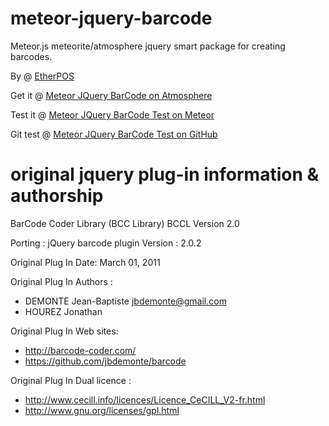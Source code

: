 meteor-jquery-barcode
======================

Meteor.js meteorite/atmosphere jquery smart package for creating barcodes.

By @ [EtherPOS](http://www.etherpos.com/ "EtherPOS")

Get it @ [Meteor JQuery BarCode on Atmosphere](http://atmosphere.meteor.com)

Test it @ [Meteor JQuery BarCode Test on Meteor](http://jquery-barcode-test.meteor.com)

Git test @ [Meteor JQuery BarCode Test on GitHub](https://github.com/EtherPOS/meteor-jquery-barcode-test)


original jquery plug-in information & authorship
=================================================
BarCode Coder Library (BCC Library)
BCCL Version 2.0

Porting : jQuery barcode plugin 
Version : 2.0.2

Original Plug In Date: March 01, 2011

Original Plug In Authors : 
  * DEMONTE Jean-Baptiste <jbdemonte@gmail.com>
  * HOUREZ Jonathan
       
Original Plug In Web sites: 
  * http://barcode-coder.com/
  * https://github.com/jbdemonte/barcode

Original Plug In Dual licence :  
  * http://www.cecill.info/licences/Licence_CeCILL_V2-fr.html
  * http://www.gnu.org/licenses/gpl.html